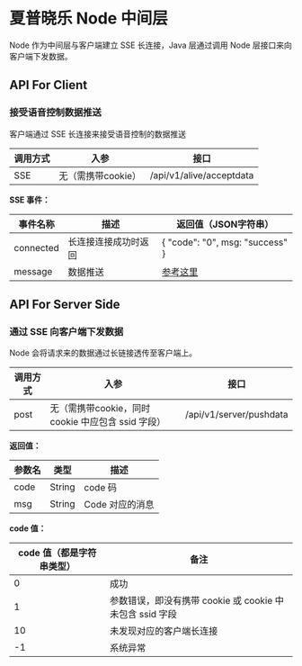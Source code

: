 # 夏普晓乐 Node 中间层

Node 作为中间层与客户端建立 SSE 长连接，Java 层通过调用 Node 层接口来向客户端下发数据。

## API For Client

### 接受语音控制数据推送

客户端通过 SSE 长连接来接受语音控制的数据推送

| 调用方式 | 入参 | 接口 |
| ----- | -- | --- |
|  SSE  | 无（需携带cookie）| /api/v1/alive/acceptdata |

**SSE 事件：**

| 事件名称 | 描述 | 返回值（JSON字符串） |
| ---  | ---- | ---- |
| connected | 长连接连接成功时返回 | { "code": "0", msg: "success" } |
| message | 数据推送 | [参考这里](http://cf.jd.com/pages/viewpage.action?pageId=98361460) |


## API For Server Side

### 通过 SSE 向客户端下发数据

Node 会将请求来的数据通过长链接透传至客户端上。

| 调用方式 | 入参 | 接口 |
| ----- | -- | --- |
|  post  | 无（需携带cookie，同时 cookie 中应包含 ssid 字段）| /api/v1/server/pushdata |


**返回值：**

| 参数名 | 类型 | 描述 |
| ----- | -- | -- |
| code | String | code 码 |
| msg  | String | Code 对应的消息 |

**code 值：**

| code 值（都是字符串类型）| 备注 |
| ----- | -- |
| 0       | 成功 |
| 1       | 参数错误，即没有携带 cookie 或 cookie 中未包含 ssid 字段  |
| 10       | 未发现对应的客户端长连接  |
| -1      | 系统异常 |


